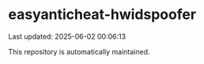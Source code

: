 # easyanticheat-hwidspoofer

Last updated: 2025-06-02 00:06:13

This repository is automatically maintained.

